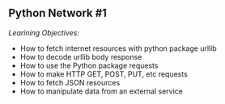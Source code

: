 ## Python Network #1

*Learining Objectives:*
- How to fetch internet resources with python package urllib
- How to decode urllib body response
- How to use the Python package requests
- How to make HTTP GET, POST, PUT, etc requests
- How to fetch JSON resources
- How to manipulate data from an external service
